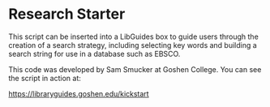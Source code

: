 # Research Starter

This script can be inserted into a LibGuides box to guide users through the creation of a search strategy, including selecting key words and building a search string for use in a database such as EBSCO.

This code was developed by Sam Smucker at Goshen College.  You can see the script in action at:

https://libraryguides.goshen.edu/kickstart
